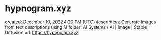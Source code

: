 # hypnogram.xyz

created: December 10, 2022 4:20 PM (UTC)
description: Generate images from text descriptions using AI
folder: AI Systems / AI | Image | Stable Diffusion
url: https://hypnogram.xyz